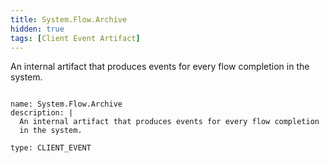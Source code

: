 ```yaml
---
title: System.Flow.Archive
hidden: true
tags: [Client Event Artifact]
---
```


An internal artifact that produces events for every flow completion
in the system.


<pre><code class="language-yaml">
name: System.Flow.Archive
description: |
  An internal artifact that produces events for every flow completion
  in the system.

type: CLIENT_EVENT

</code></pre>


